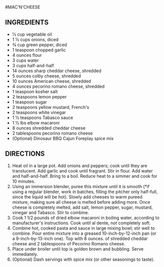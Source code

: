 #MAC'N'CHEESE

## INGREDIENTS

* 1⁄2 cup vegetable oil
* 1 1⁄2 cups onions, diced
* 3⁄4 cup green pepper, diced
* 1 teaspoon chopped garlic
* 4 ounces flour
* 3 cups water
* 3 cups half-and-half
* 14 ounces sharp cheddar cheese, shredded
* 5 ounces colby cheese, shredded
* 10 ounces American cheese, shredded
* 4 ounces pecorino romano cheese, shredded
* 1 teaspoon kosher salt
* 2 teaspoons lemon pepper
* 1 teaspoon sugar
* 2 teaspoons yellow mustard, French's
* 2 teaspoons white vinegar
* 1 1⁄2 teaspoons Tabasco sauce
* 1 1⁄2 lbs elbow macaroni
* 8 ounces shredded cheddar cheese
* 2 tablespoons pecorino romano cheese
* (Optional) Dinosaur BBQ Cajun Foreplay spice mix

## DIRECTIONS

1. Heat oil in a large pot. Add onions and peppers; cook until they are translucent. Add garlic and cook until fragrant. Stir in flour. Add water and half-and-half. Bring to a boil. Reduce heat to a simmer and cook for 10 minutes.
2. Using an immersion blender, puree this mixture until it is smooth (*if using a regular blender, work in batches, filling the pitcher only half-full, since the liquid will be hot). Slowly add cheeses to warm pureed mixture, making sure all cheese is melted before adding more. Once cheese is completely melted, add salt, lemon pepper, sugar, mustard, vinegar and Tabasco. Stir to combine.
3. Cook 1 1/2 pounds of dried elbow macaroni in boiling water, according to manufacturer's instructions. Cook until al dente, not completely soft.
4. Combine hot, cooked pasta and sauce in large mixing bowl; stir well to combine. Pour entire mixture into a greased 10-inch-by-12-inch pan (or a 9-inch-by-13-inch one). Top with 8 ounces. of shredded cheddar cheese and 2 tablespoons of Pecorino Romano cheese.
5. Place under broiler until top is golden brown and bubbling. Serve immediately.
6. (Optional) Dash servings with spice mix (or other seasonings to taste).
